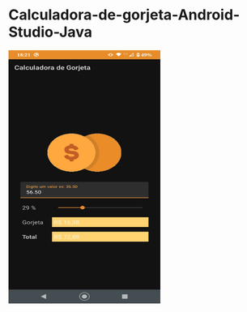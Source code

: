 # Calculadora-de-gorjeta-Android-Studio-Java

<div>
 <img align="left"  height="500" width="300" src="gorjeta.jpeg">
 </div>
